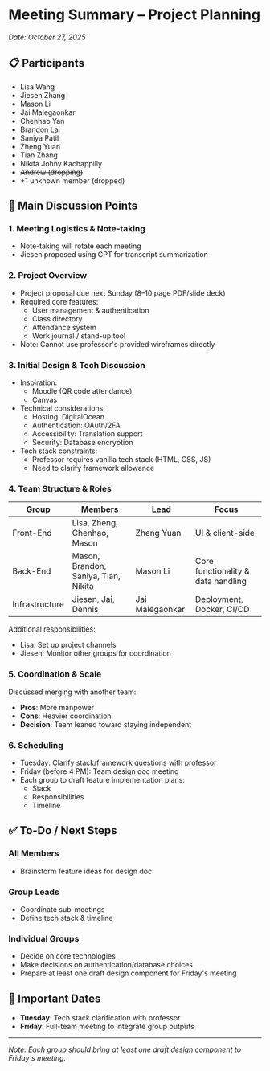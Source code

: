 # Meeting Summary – Project Planning
*Date: October 27, 2025*

## 📋 Participants
- Lisa Wang
- Jiesen Zhang
- Mason Li
- Jai Malegaonkar
- Chenhao Yan
- Brandon Lai
- Saniya Patil
- Zheng Yuan
- Tian Zhang
- Nikita Johny Kachappilly
- ~~Andrew (dropping)~~
- +1 unknown member (dropped)

## 📝 Main Discussion Points

### 1. Meeting Logistics & Note-taking
- Note-taking will rotate each meeting
- Jiesen proposed using GPT for transcript summarization

### 2. Project Overview
- Project proposal due next Sunday (8–10 page PDF/slide deck)
- Required core features:
  - User management & authentication
  - Class directory
  - Attendance system
  - Work journal / stand-up tool
- Note: Cannot use professor's provided wireframes directly

### 3. Initial Design & Tech Discussion
- Inspiration: 
  - Moodle (QR code attendance)
  - Canvas
- Technical considerations:
  - Hosting: DigitalOcean
  - Authentication: OAuth/2FA
  - Accessibility: Translation support
  - Security: Database encryption
- Tech stack constraints:
  - Professor requires vanilla tech stack (HTML, CSS, JS)
  - Need to clarify framework allowance

### 4. Team Structure & Roles

| Group | Members | Lead | Focus |
|-------|----------|------|-------|
| Front-End | Lisa, Zheng, Chenhao, Mason | Zheng Yuan | UI & client-side |
| Back-End | Mason, Brandon, Saniya, Tian, Nikita | Mason Li | Core functionality & data handling |
| Infrastructure | Jiesen, Jai, Dennis | Jai Malegaonkar | Deployment, Docker, CI/CD |

Additional responsibilities:
- Lisa: Set up project channels
- Jiesen: Monitor other groups for coordination

### 5. Coordination & Scale
Discussed merging with another team:
- **Pros**: More manpower
- **Cons**: Heavier coordination
- **Decision**: Team leaned toward staying independent

### 6. Scheduling
- Tuesday: Clarify stack/framework questions with professor
- Friday (before 4 PM): Team design doc meeting
- Each group to draft feature implementation plans:
  - Stack
  - Responsibilities
  - Timeline

## ✅ To-Do / Next Steps

### All Members
- Brainstorm feature ideas for design doc

### Group Leads
- Coordinate sub-meetings
- Define tech stack & timeline

### Individual Groups
- Decide on core technologies
- Make decisions on authentication/database choices
- Prepare at least one draft design component for Friday's meeting

## 📅 Important Dates
- **Tuesday**: Tech stack clarification with professor
- **Friday**: Full-team meeting to integrate group outputs

---
*Note: Each group should bring at least one draft design component to Friday's meeting.*